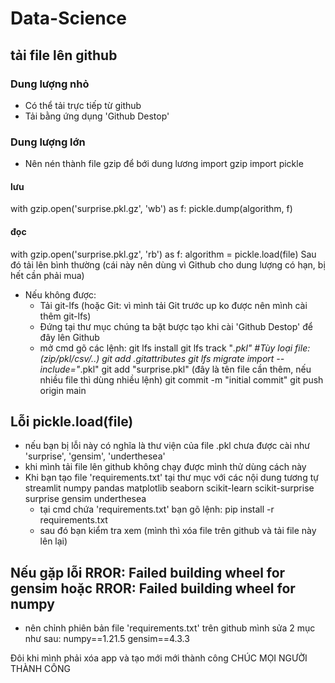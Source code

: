 # Data-Science
## tải file lên github
### Dung lượng nhỏ
- Có thể tải trực tiếp từ github
- Tải bằng ứng dụng 'Github Destop'
### Dung lượng lớn
- Nên nén thành file gzip để bới dung lương
import gzip
import pickle
#### lưu
with gzip.open('surprise.pkl.gz', 'wb') as f:
    pickle.dump(algorithm, f)
#### đọc
with gzip.open('surprise.pkl.gz', 'rb') as f:
        algorithm = pickle.load(file)
Sau đó tải lên bình thường (cái này nên dùng vì Github cho dung lượng có hạn, bị hết cần phải mua)
- Nếu không được:
  + Tải git-lfs (hoặc Git: vì mình tải Git trước up ko được nên mình cài thêm git-lfs)
  + Đứng tại thư mục chúng ta bặt bược tạo khi cài 'Github Destop' để đây lên Github
  + mở cmd gõ các lệnh:
    git lfs install
   git lfs track "*.pkl"  #Tùy loại file: (zip/pkl/csv/..)
   git add .gitattributes
   git lfs migrate import --include="*.pkl"
   git add "surprise.pkl" (đây là tên file cần thêm, nếu nhiều file thì dùng nhiều lệnh)
   git commit -m "initial commit"
   git push origin main
## Lỗi pickle.load(file)
- nếu bạn bị lỗi này có nghĩa là thư viện của file .pkl chưa được cài như 'surprise', 'gensim', 'underthesea'
- khi mình tải file lên github không chạy được mình thử dùng cách này
- Khi bạn tạo file 'requirements.txt' tại thư mục với các nội dung tương tự streamlit
  numpy
  pandas
  matplotlib
  seaborn
  scikit-learn
  scikit-surprise
  surprise
  gensim
  underthesea
  - tại cmd chứa 'requirements.txt' bạn gõ lệnh: pip install -r requirements.txt
  - sau đó bạn kiểm tra xem (mình thì xóa file trên github và tải file này lên lại)
## Nếu gặp lỗi RROR: Failed building wheel for gensim hoặc RROR: Failed building wheel for numpy
- nên chỉnh phiên bản file 'requirements.txt' trên github mình sửa 2 mục như sau:
  numpy==1.21.5
  gensim==4.3.3

Đôi khi mình phải xóa app và tạo mới mới thành công
CHÚC MỌI NGƯỜI THÀNH CÔNG
  
